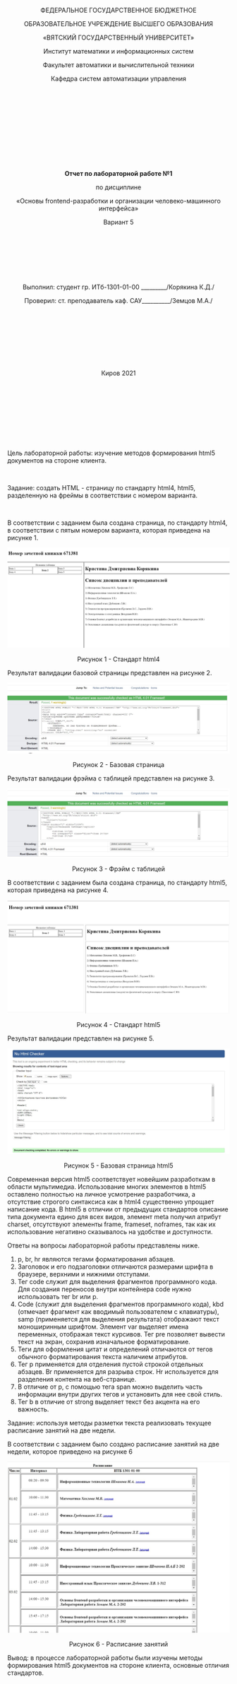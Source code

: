 <p align="center" >ФЕДЕРАЛЬНОЕ ГОСУДАРСТВЕННОЕ БЮДЖЕТНОЕ </p>
<p align="center">ОБРАЗОВАТЕЛЬНОЕ УЧРЕЖДЕНИЕ ВЫСШЕГО ОБРАЗОВАНИЯ</p>
<p align="center">«ВЯТСКИЙ ГОСУДАРСТВЕННЫЙ УНИВЕРСИТЕТ» </p>
<p align="center" >Институт математики и информационных систем</p>
<p align="center">Факультет автоматики и вычислительной техники</p>
<p align="center">Кафедра систем автоматизации управления</p>
<br>
<br>
<br>
<br>
<br>
<br>
<br>
<br>
<br>
<p align="center" ><strong><br>Отчет по лабораторной работе №1</br></strong></p>
<p align="center" >по дисциплине</p>
<p align="center" >«Основы frontend-разработки и организации человеко-машинного интерфейса»</p>
<p align="center" >Вариант 5</p>
<br>
<br>
<br>
<br>
<br>
<br>
<p align="center" >Выполнил: студент гр. ИТб-1301-01-00 _________/Корякина К.Д./</p>
<p align="center" >Проверил: ст. преподаватель каф. САУ__________/Земцов М.А./</p>
<br>
<br>
<br>
<br>
<br>
<br>
<br>
<p align="center">Киров 2021</p>
<br>
<br>
<br>
<br>
<br>
<br>
<br>
<br>
<p>Цель лабораторной работы: изучение методов формирования html5 документов на стороне клиента.</p>
<br>
<p>Задание: создать HTML - страницу по стандарту html4, html5, разделенную на фреймы в соответствии с номером варианта.</p>
<br>
<p>В соответствии с заданием была создана страница, по стандарту html4, в соответствии с пятым номером варианта, которая приведена на рисунке 1.</p>

[pic1]: lab1/pic1.jpg
![pic1][pic1]
<p align="center">Рисунок 1 - Стандарт html4</p>

<p>Результат валидации базовой страницы представлен на рисунке 2.</p>

[pic2]: lab1/pic2.jpg
![pic2][pic2]
<p align="center">Рисунок 2 - Базовая страница</p>

<p>Результат валидации фрэйма с таблицей представлен на рисунке 3.</p>

[pic3]: lab1/pin3.jpg
![pic3][pic3]
<p align="center">Рисунок 3 - Фрэйм с таблицей</p>

<p>В соответствии с заданием была создана страница, по стандарту html5, которая приведена на рисунке 4.</p>

[pic4]: lab1/pin4.jpg
![pic4][pic4]
<p align="center">Рисунок 4 - Стандарт html5</p>

<p>Результат валидации представлен на рисунке 5.</p>

[pic5]: lab1/pic5.jpg
![pic5][pic5]
<p align="center">Рисунок 5 - Базовая страница html5</p>

<p>Современная версия html5 соответствует новейшим разработкам в области мультимедиа. Использование многих элементов в html5 оставлено полностью на личное усмотрение разработчика, а отсутствие строгого синтаксиса как в html4 существенно упрощает написание кода. В html5 в отличии от предыдущих стандартов описание типа документа едино для всех видов, элемент meta получил атрибут charset, отсутствуют элементы frame, frameset, noframes, так как их использование негативно сказывалось на удобстве и доступности.</p>
<p>Ответы на вопросы лабораторной работы представлены ниже.</p>

 1. p, br, hr являются тегами форматирования абзацев.
 1. Заголовок и его подзаголовки отличаются размерами шрифта в браузере, верхними и нижними отступами.
 2. Тег code служит для выделения фрагментов программного кода. Для создания переносов внутри контейнера code нужно использовать тег br или p.
 3. Code (служит для выделения фрагментов программного кода), kbd (отмечает фрагмент как вводимый пользователем с клавиатуры), samp (применяется для выделения результата) отображают текст моноширинным шрифтом. Элемент var выделяет имена переменных, отображая текст курсивов. Тег pre позволяет вывести текст на экран, сохранив изначальное форматирование.
 4. Теги для оформления цитат и определений отличаются от тегов обычного форматирования текста наличием атрибутов.
 5. Тег p применяется для отделения пустой строкой отдельных абзацев. Br применяется для разрыва строк. Hr используется для разделения контента на веб-странице.
 6. В отличие от p, с помощью тега span можно выделить часть информации внутри других тегов и установить для нее свой стиль.
 7. Тег b в отличие от strong выделяет текст без акцента на его важность.

<p>Задание: используя методы разметки текста реализовать текущее расписание занятий на две недели.</p>
<p>В соответствии с заданием было создано расписание занятий на две недели, которое приведено на рисунке 6</p>

[pic6]: lab1/pic6.jpg
![pic6][pic6]
<p align="center">Рисунок 6 - Расписание занятий</p>
<p>Вывод: в процессе лабораторной работы были изучены методы формирования html5 документов на стороне клиента, основные отличия стандартов.</p>
